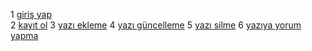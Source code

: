1 [giriş yap](girisyap.md)  
2 [kayıt ol](kayitol.md) 
3 [yazı ekleme](yaziekleme.md)
4 [yazı güncelleme](yazigüncelleme.md)
5 [yazı silme](yaziyayorumyapma.md)
6 [yazıya yorum yapma](yaziyayorumyapma.md)
